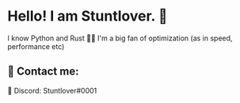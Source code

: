 # Hello! I am Stuntlover. 👋
I know Python and Rust 🐍🦀
I'm a big fan of optimization (as in speed, performance etc)

## 💬 Contact me:
🔵 Discord: Stuntlover#0001
